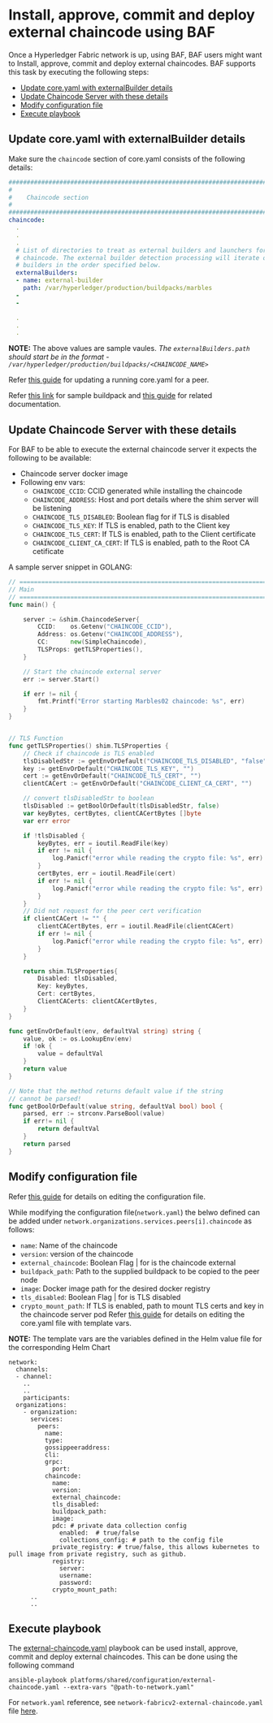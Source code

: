 <a name = "external-chaincode"></a>
# Install, approve, commit and deploy external chaincode using BAF

Once a Hyperledger Fabric network is up, using BAF, BAF users might want to Install, approve, commit and deploy external chaincodes. BAF supports this task by executing the following steps:

 - [Update core.yaml with externalBuilder details](#update_core_yaml)
 - [Update Chaincode Server with these details](#chaincode_server)
 - [Modify configuration file](#modify_conf)
 - [Execute playbook](#execute_playbook)

<a name = "update_core_yaml"></a>
## Update core.yaml with externalBuilder details
Make sure the `chaincode` section of core.yaml consists of the following details:

```yaml
###############################################################################
#
#    Chaincode section
#
###############################################################################
chaincode:
  .
  .
  .
  # List of directories to treat as external builders and launchers for
  # chaincode. The external builder detection processing will iterate over the
  # builders in the order specified below.
  externalBuilders: 
  - name: external-builder
    path: /var/hyperledger/production/buildpacks/marbles 
  -
  -

  .
  .
  .
```
**NOTE:** The above values are sample vaules. *The `externalBuilders.path` should start be in the format - `/var/hyperledger/production/buildpacks/<CHAINCODE_NAME>`*

Refer [this guide](./update_running_core_yaml_peer.md) for updating a running core.yaml for a peer.

Refer [this link](https://github.com/hyperledger/fabric-samples/tree/main/asset-transfer-basic/chaincode-external/sampleBuilder/bin) for sample buildpack and [this guide](https://hyperledger-fabric.readthedocs.io/en/release-2.2/cc_launcher.html) for related documentation.


<a name = "chaincode_server"></a>
## Update Chaincode Server with these details
For BAF to be able to execute the external chaincode server it expects the following to be available:
- Chaincode server docker image
- Following env vars:
    - `CHAINCODE_CCID`: CCID generated while installing the chaincode
    - `CHAINCODE_ADDRESS`: Host and port details where the shim server will be listening
    - `CHAINCODE_TLS_DISABLED`: Boolean flag for if TLS is disabled
    - `CHAINCODE_TLS_KEY`: If TLS is enabled, path to the Client key
    - `CHAINCODE_TLS_CERT`: If TLS is enabled, path to the Client certificate
    - `CHAINCODE_CLIENT_CA_CERT`: If TLS is enabled, path to the Root CA cetificate

A sample server snippet in GOLANG:
```go
// ===================================================================================
// Main
// ===================================================================================
func main() {

	server := &shim.ChaincodeServer{
		CCID:    os.Getenv("CHAINCODE_CCID"),
		Address: os.Getenv("CHAINCODE_ADDRESS"),
		CC:      new(SimpleChaincode),
		TLSProps: getTLSProperties(),
	}

	// Start the chaincode external server
	err := server.Start()

	if err != nil {
		fmt.Printf("Error starting Marbles02 chaincode: %s", err)
	}
}


// TLS Function
func getTLSProperties() shim.TLSProperties {
	// Check if chaincode is TLS enabled
	tlsDisabledStr := getEnvOrDefault("CHAINCODE_TLS_DISABLED", "false")
	key := getEnvOrDefault("CHAINCODE_TLS_KEY", "")
	cert := getEnvOrDefault("CHAINCODE_TLS_CERT", "")
	clientCACert := getEnvOrDefault("CHAINCODE_CLIENT_CA_CERT", "")

	// convert tlsDisabledStr to boolean
	tlsDisabled := getBoolOrDefault(tlsDisabledStr, false)
	var keyBytes, certBytes, clientCACertBytes []byte
	var err error

	if !tlsDisabled {
		keyBytes, err = ioutil.ReadFile(key)
		if err != nil {
			log.Panicf("error while reading the crypto file: %s", err)
		}
		certBytes, err = ioutil.ReadFile(cert)
		if err != nil {
			log.Panicf("error while reading the crypto file: %s", err)
		}
	}
	// Did not request for the peer cert verification
	if clientCACert != "" {
		clientCACertBytes, err = ioutil.ReadFile(clientCACert)
		if err != nil {
			log.Panicf("error while reading the crypto file: %s", err)
		}
	}

	return shim.TLSProperties{
		Disabled: tlsDisabled,
		Key: keyBytes,
		Cert: certBytes,
		ClientCACerts: clientCACertBytes,
	}
}

func getEnvOrDefault(env, defaultVal string) string {
	value, ok := os.LookupEnv(env)
	if !ok {
		value = defaultVal
	}
	return value
}

// Note that the method returns default value if the string
// cannot be parsed!
func getBoolOrDefault(value string, defaultVal bool) bool {
	parsed, err := strconv.ParseBool(value)
	if err!= nil {
		return defaultVal
	}
	return parsed
}
```

<a name = "modify_conf"></a>
## Modify configuration file
Refer [this guide](./fabric_networkyaml.md) for details on editing the configuration file.

While modifying the configuration file(`network.yaml`) the belwo defined can be added under `network.organizations.services.peers[i].chaincode` as follows:
- `name`: Name of the chaincode
- `version`: version of the chaincode
- `external_chaincode`: Boolean Flag | for is the chaincode external
- `buildpack_path`: Path to the supplied buildpack to be copied to the peer node
- `image`: Docker image path for the desired docker registry
- `tls_disabled`: Boolean Flag | for is TLS disabled
- `crypto_mount_path`: If TLS is enabled, path to mount TLS certs and key in the chaincode server pod
Refer [this guide](./custom_core_yaml_peer.md) for details on editing the core.yaml file with template vars.

**NOTE:** The template vars are the variables defined in the Helm value file for the corresponding Helm Chart

    network:
      channels:
      - channel:
        ..
        ..
        participants:
      organizations:
        - organization:
          services:
            peers:
              name:
              type: 
              gossippeeraddress:
              cli:
              grpc:
                port: 
              chaincode:
                name: 
                version: 
                external_chaincode:
                tls_disabled: 
                buildpack_path: 
                image:
                pdc: # private data collection config
                  enabled:  # true/false
                  collections_config: # path to the config file
                private_registry: # true/false, this allows kubernetes to pull image from private registry, such as github.
                registry:
                  server:
                  username:
                  password:
                crypto_mount_path: 
          ..
          .. 

<a name = "execute_playbook"></a>
## Execute playbook

The [external-chaincode.yaml](https://github.com/hyperledger-labs/blockchain-automation-framework/tree/develop/platforms/shared/configuration/external-chaincode.yaml) playbook can be used install, approve, commit and deploy external chaincodes. This can be done using the following command

```
ansible-playbook platforms/shared/configuration/external-chaincode.yaml --extra-vars "@path-to-network.yaml"
```

For `network.yaml` reference, see `network-fabricv2-external-chaincode.yaml` file [here](https://github.com/hyperledger-labs/blockchain-automation-framework/tree/develop/platforms/hyperledger-fabric/configuration/samples).